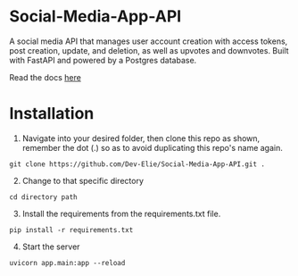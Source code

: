 # Social-Media-App-API
A social media API that manages user account creation with access tokens, post creation, update, and deletion, as well as upvotes and downvotes. Built with FastAPI and powered by a Postgres database.

Read the docs [here](https://fastapi-develie.herokuapp.com/docs)

# Installation

1. Navigate into your desired folder, then clone this repo as shown, remember the dot (.) so as to avoid duplicating this repo's name again.

`git clone https://github.com/Dev-Elie/Social-Media-App-API.git .`

2. Change to that specific directory

`cd directory path`

3. Install the requirements from the requirements.txt file.

`pip install -r requirements.txt`

4. Start the server

`uvicorn app.main:app --reload`
